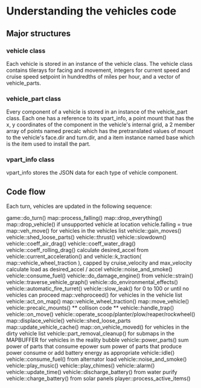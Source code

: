 # Understanding the vehicles code

## Major structures

### vehicle class
Each vehicle is stored in an instance of the vehicle class.  The vehicle class contains tilerays for facing and movement, integers for current speed and cruise speed setpoint in hundredths of miles per hour, and a vector of vehicle_parts.

### vehicle_part class
Every component of a vehicle is stored in an instance of the vehicle_part class.  Each one has a reference to its vpart_info, a point mount that has the x, y coordinates of the component in the vehicle's internal grid, a 2 member array of points named precalc which has the pretranslated values of mount to the vehicle's face.dir and turn.dir, and a item instance named base which is the item used to install the part.

### vpart_info class
vpart_info stores the JSON data for each type of vehicle component.

## Code flow
Each turn, vehicles are updated in the following sequence:

game::do_turn()
  map::process_falling()
    map::drop_everything()
      map::drop_vehicle()
        if unsupported vehicle at location
          vehicle.falling = true 
  map::veh_move()
    for vehicles in the vehicles list
      vehicle::gain_moves()
        vehicle::shed_loose_parts()
        vehicle::thrust()
          vehicle::slowdown()
            vehicle::coeff_air_drag()
            vehicle::coeff_water_drag()
            vehicle::coeff_rolling_drag()
          calculate desired_accel from vehicle::current_acceleration() and vehicle::k_traction( map::vehicle_wheel_traction ), capped by cruise_velocity and max_velocity
          calculate load as desired_accel / accel
          vehicle::noise_and_smoke()
          vehicle::consume_fuel()
          vehicle::do_damage_engine() from vehicle::strain()
        vehicle::traverse_vehicle_graph()
        vehicle::do_environmental_effects()
        vehicle::automatic_fire_turret()
      vehicle::slow_leak()
    for 0 to 100 or until no vehicles can proceed
      map::vehproceed()
        for vehicles in the vehicle list
          vehicle::act_on_map()
             map::vehicle_wheel_traction()
             map::move_vehicle()
               vehicle::precalc_mounts()
               ** collison code **
               vehicle::handle_trap()
               vehicle::on_move()
                 vehicle::operate_scoop/planter/plow/reaper/rockwheel()
               map::displace_vehicle()
                 vehicle::shed_loose_parts
                 map::update_vehicle_cache()
                 map::on_vehicle_moved()
    for vehicles in the dirty vehicle list
      vehicle::part_removal_cleanup()
  for submaps in the MAPBUFFER
    for vehicles in the reality bubble
      vehicle::power_parts()
        sum power of parts that consume epower
        sum power of parts that produce power
        consume or add battery energy as appropriate
      vehicle::idle()
        vehicle::consume_fuel() from alternator load
        vehicle::noise_and_smoke()
        vehicle::play_music()
        vehicle::play_chimes()
        vehicle::alarm()
        vehicle::update_time()
          vehicle::discharge_battery() from water purify
          vehicle::charge_battery() from solar panels
  player::process_active_items()

